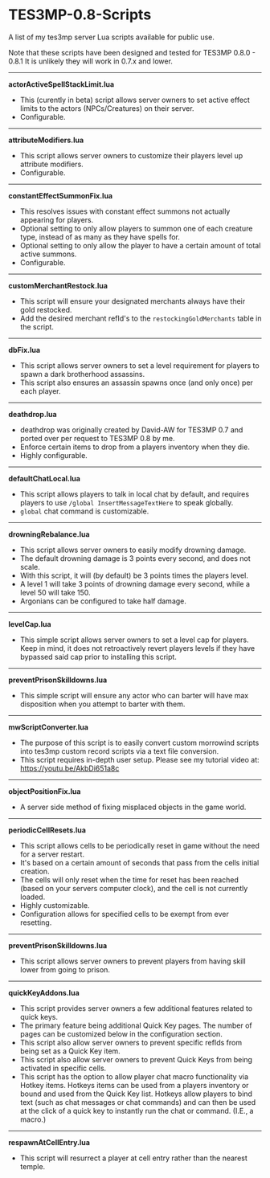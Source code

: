 # TES3MP-0.8-Scripts
A list of my tes3mp server Lua scripts available for public use.

Note that these scripts have been designed and tested for TES3MP 0.8.0 - 0.8.1
It is unlikely they will work in 0.7.x and lower.


_____________________________________________
**actorActiveSpellStackLimit.lua**
  - This (curently in beta) script allows server owners to set active effect limits to the actors (NPCs/Creatures) on their server.
  - Configurable.

_____________________________________________
**attributeModifiers.lua**
  - This script allows server owners to customize their players level up attribute modifiers.
  - Configurable.

_____________________________________________
**constantEffectSummonFix.lua**
  - This resolves issues with constant effect summons not actually appearing for players.
  - Optional setting to only allow players to summon one of each creature type, instead of as many as they have spells for.
  - Optional setting to only allow the player to have a certain amount of total active summons.
  - Configurable.

_____________________________________________
**customMerchantRestock.lua**
  - This script will ensure your designated merchants always have their gold restocked.
  - Add the desired merchant refId's to the `restockingGoldMerchants` table in the script.

_____________________________________________
**dbFix.lua**
  - This script allows server owners to set a level requirement for players to spawn a dark brotherhood assassins.
  - This script also ensures an assassin spawns once (and only once) per each player.

_____________________________________________
**deathdrop.lua**
  - deathdrop was originally created by David-AW for TES3MP 0.7 and ported over per request to TES3MP 0.8 by me.
  - Enforce certain items to drop from a players inventory when they die.
  - Highly configurable.

_____________________________________________
**defaultChatLocal.lua**
  - This script allows players to talk in local chat by default, and requires players to use `/global InsertMessageTextHere` to speak globally.
  - `global` chat command is customizable.

_____________________________________________
**drowningRebalance.lua**
  - This script allows server owners to easily modify drowning damage.
  - The default drowning damage is 3 points every second, and does not scale.
  - With this script, it will (by default) be 3 points times the players level.
  - A level 1 will take 3 points of drowning damage every second, while a level 50 will take 150.
  - Argonians can be configured to take half damage.

_____________________________________________
**levelCap.lua**
  - This simple script allows server owners to set a level cap for players. Keep in mind, it does not retroactively revert players levels if they have bypassed said cap prior to installing this script.

_____________________________________________
**preventPrisonSkilldowns.lua**
  - This simple script will ensure any actor who can barter will have max disposition when you attempt to barter with them.

_____________________________________________
**mwScriptConverter.lua**
  - The purpose of this script is to easily convert custom morrowind scripts into tes3mp custom record scripts via a text file conversion.
  - This script requires in-depth user setup. Please see my tutorial video at: https://youtu.be/AkbDi651a8c

_____________________________________________
**objectPositionFix.lua**
  - A server side method of fixing misplaced objects in the game world.

_____________________________________________
**periodicCellResets.lua**
  - This script allows cells to be periodically reset in game without the need for a server restart.
  - It's based on a certain amount of seconds that pass from the cells initial creation. 
  - The cells will only reset when the time for reset has been reached (based on your servers computer clock), and the cell is not currently loaded.
  - Highly customizable.
  - Configuration allows for specified cells to be exempt from ever resetting.

_____________________________________________
**preventPrisonSkilldowns.lua**
  - This script allows server owners to prevent players from having skill lower from going to prison.
 
 _____________________________________________
**quickKeyAddons.lua**
  - This script provides server owners a few additional features related to quick keys.
  - The primary feature being additional Quick Key pages. The number of pages can be customized below in the configuration section.
  - This script also allow server owners to prevent specific refIds from being set as a Quick Key item.
  - This script also allow server owners to prevent Quick Keys from being activated in specific cells.
  - This script has the option to allow player chat macro functionality via Hotkey items. Hotkeys items can be used from a players inventory or bound and used from the Quick Key list. 
      Hotkeys allow players to bind text (such as chat messages or chat commands) and can then be used at the click of a quick key to instantly run the chat or command. (I.E., a macro.) 
 
 _____________________________________________
**respawnAtCellEntry.lua**
  - This script will resurrect a player at cell entry rather than the nearest temple.


